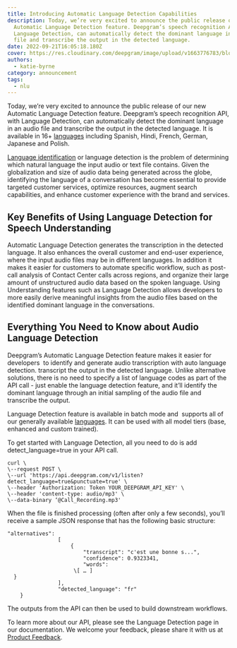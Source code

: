 ```yaml
---
title: Introducing Automatic Language Detection Capabilities
description: Today, we’re very excited to announce the public release of our new
  Automatic Language Detection feature. Deepgram’s speech recognition API, with
  Language Detection, can automatically detect the dominant language in an audio
  file and transcribe the output in the detected language.
date: 2022-09-21T16:05:18.180Z
cover: https://res.cloudinary.com/deepgram/image/upload/v1663776783/blog/Introducing%20Automatic%20Language%20Detection%20Capabilities/2209-ntroducing-automatic-language-detection-capabilities-featured-1200x630_1_krxzpq.png
authors:
  - katie-byrne
category: announcement
tags:
  - nlu
---
```

Today, we’re very excited to announce the public release of our new Automatic Language Detection feature. Deepgram’s speech recognition API, with Language Detection, can automatically detect the dominant language in an audio file and transcribe the output in the detected language. It is available in 16+ [languages](https://developers.deepgram.com/documentation/features/language/) including Spanish, Hindi, French, German, Japanese and Polish.

[Language identification](https://en.wikipedia.org/wiki/Language_identification) or language detection is the problem of determining which natural language the input audio or text file contains. Given the globalization and size of audio data being generated across the globe, identifying the language of a conversation has become essential to provide targeted customer services, optimize resources, augment search capabilities, and enhance customer experience with the brand and services.

## **Key Benefits of Using Language Detection for Speech Understanding**

Automatic Language Detection generates the transcription in the detected language. It also enhances the overall customer and end-user experience, where the input audio files may be in different languages. In addition it makes it easier for customers to automate specific workflow, such as post-call analysis of Contact Center calls across regions, and organize their large amount of unstructured audio data based on the spoken language. Using Understanding features such as Language Detection allows developers to more easily derive meaningful insights from the audio files based on the identified dominant language in the conversations.

## **Everything You Need to Know about Audio Language Detection**

Deepgram’s Automatic Language Detection feature makes it easier for developers  to identify and generate audio transcription with auto language detection. transcript the output in the detected language. Unlike alternative solutions, there is no need to specify a list of language codes as part of the API call - just enable the language detection feature, and it’ll identify the dominant language through an initial sampling of the audio file and transcribe the output.

Language Detection feature is available in batch mode and  supports all of our generally available [languages](https://developers.deepgram.com/documentation/features/language/). It can be used with all model tiers (base, enhanced and custom trained). 

To get started with Language Detection, all you need to do is add detect_language=true in your API call.

```
curl \
\--request POST \
\--url 'https://api.deepgram.com/v1/listen?detect_language=true&punctuate=true' \
\--header 'Authorization: Token YOUR_DEEPGRAM_API_KEY' \
\--header 'content-type: audio/mp3' \
\--data-binary ‘@Call_Recording.mp3'
```

When the file is finished processing (often after only a few seconds), you’ll receive a sample JSON response that has the following basic structure:

```
"alternatives":
                [
                    {
                        "transcript": "c'est une bonne s...",
                        "confidence": 0.9323341,
                        "words":
                     \[ … ]
  }
                ],
                "detected_language": "fr"
    }
```

The outputs from the API can then be used to build downstream workflows. 

To learn more about our API, please see the Language Detection page in our documentation. We welcome your feedback, please share it with us at [Product Feedback](https://deepgram.hellonext.co/b/feedback).